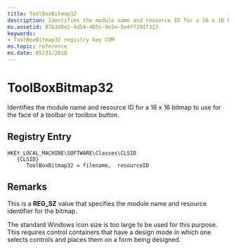 ```yaml
---
title: ToolBoxBitmap32
description: Identifies the module name and resource ID for a 16 x 16 bitmap to use for the face of a toolbar or toolbox button.
ms.assetid: 87b3d8e1-4d54-465c-9e5e-5e4f7391f313
keywords:
- ToolBoxBitmap32 registry key COM
ms.topic: reference
ms.date: 05/31/2018
---
```


# ToolBoxBitmap32

Identifies the module name and resource ID for a 16 x 16 bitmap to use for the face of a toolbar or toolbox button.

## Registry Entry

```
HKEY_LOCAL_MACHINE\SOFTWARE\Classes\CLSID
   {CLSID}
      ToolBoxBitmap32 = filename,  resourceID
```

## Remarks

This is a **REG\_SZ** value that specifies the module name and resource identifier for the bitmap.

The standard Windows icon size is too large to be used for this purpose. This requires control containers that have a design mode in which one selects controls and places them on a form being designed.

 

 




